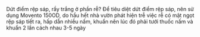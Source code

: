Dứt điểm rệp sáp, rầy trắng ở phần rễ?
Để tiêu diệt dứt điểm rệp sáp, nên sử dụng Movento 150OD, do hầu hết nhà vườn phát hiện trễ việc rễ có mật ngọt rệp sáp tiết ra, hấp dẫn nhiều nấm, khuẩn nên lúc đó phải tưới thuốc nấm và khuẩn 2 lần cách nhau 3-5 ngày

